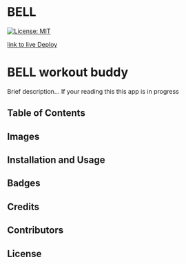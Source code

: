 
# BELL
[![License: MIT](https://img.shields.io/badge/License-MIT-yellow.svg)](https://opensource.org/licenses/MIT)

[link to live Deploy](lol)



# BELL workout buddy

Brief description... If your reading this this app is in progress



## Table of Contents

## Images


## Installation and Usage

## Badges

## Credits

## Contributors

## License
